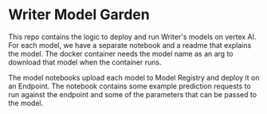 # Writer Model Garden

This repo contains the logic to deploy and run Writer's models on vertex AI. For each model, we have a separate notebook and a readme that explains the model.
The docker container needs the model name as an arg to download that model when the container runs.

The model notebooks upload each model to Model Registry and deploy it on an Endpoint. The notebook contains some example prediction requests to run against the endpoint and some of the parameters that can be passed to the model.

